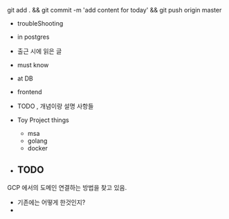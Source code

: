 


git add . && git commit -m 'add content for today' && git push origin master

- troubleShooting


- in postgres


- 출근 시에 읽은 글 

- must know

- at DB 

- frontend


- TODO , 개념이랑 설명 사항들 

- Toy Project things

    - msa
    - golang 
    - docker 

- TODO
    - 


GCP 에서의 도메인 연결하는 방법을 찾고 있음.
- 기존에는 어떻게 한것인지?
- 